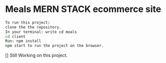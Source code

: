 # Meals MERN STACK ecommerce site

```bash
To run this project:
clone the the repository.
In your terminal: write cd meals
cd client
Run: npm install
npm start to run the project on the browser.

```

[] Still Working on this project.

